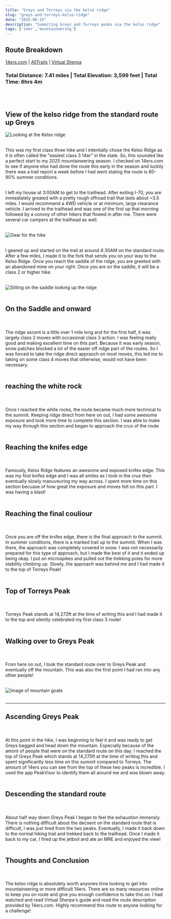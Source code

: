 ```yaml
---
title: "Greys and Torreys via the kelso ridge"
slug: "greys-and-torreys-kelso-ridge"
date: "2025-06-25"
description: "Summiting Greys and Torreys peaks via the kelso ridge"
tags: ['14er','mountaineering']
---
```

##  **Route Breakdown**
[14ers.com](https://www.14ers.com/route.php?route=torr4)  |  [AllTrails](https://www.14ers.com/route.php?route=torr4)  |  [Virtual Sherpa](https://www.14ers.com/route.php?route=torr4)

### Total Distance: 7.41 miles  |  Total Elevation: 3,599 feet  |  Total Time: 6hrs 4m  

<br></br>

## **View of the kelso ridge from the standard route up Greys**
![Looking at the Kelso ridge]( /images/mountaineering/greys-and-torreys-kelso-ridge/kelso-ridge-from-standard-route-going-down-greys.jpg )
<br></br>

This was my first class three hike and I intentially chose the Kelso Ridge as it is often called the "easiest class 3 14er" in the state. So, this sounded like a perfect start to my 2025 mountaineering season.
I checked on 14ers.com to see if anyone else had done the route this early in the season and luckily there was a trail report a week before I had went stating the route is 80-90% summer conditions.
<br></br>

I left my house at 3:00AM to get to the trailhead. After exiting I-70, you are immediately greated with a pretty rough offroad trail that lasts about ~3.5 miles. I would recommend a 4WD vehicle or at minimum, large clearance vehicle.
I arrived to the trailhead and was one of the first up that morning followed by a convoy of other hikers that flowed in after me. There were several car campers at the trailhead as well. 
<br></br>

![Gear for the hike]( /images/mountaineering/greys-and-torreys-kelso-ridge/gear.jpg )
<br></br>

I geared up and started on the trail at around 4:30AM on the standard route. After a few miles, I made it to the fork that sends you on your way to the Kelso Ridge.
Once you reach the saddle of the ridge, you are greeted with an abandoned mine on your right. Once you are on the saddle, it will be a class 2 or higher hike.
<br></br>

![Sitting on the saddle looking up the ridge]( /images/mountaineering/greys-and-torreys-kelso-ridge/looking-up-at-the-ridge.jpg )
<br></br>

## **On the Saddle and onward**
<br></br>
The ridge ascent is a little over 1 mile long and for the first half, it was largely class 2 moves with occasional class 3 action. I was feeling really good and making excellent time on this part. 
Because it was early season, snow patches blocked a lot of the easier off ridge part of the routes. So I was forced to take the ridge direct appraoch on most moves, this led me to taking on some class 4 moves that otherwise, would not have been necessary. 
<br></br>

## **reaching the white rock**
<br></br>
Once I reached the white rocks, the route became much more technical to the summit. Keeping ridge direct from here on out, I had some awesome exposure and took more time to complete this section.
I was able to make my way through this section and began to approach the crux of the route
<br></br> 

## **Reaching the knifes edge**
<br></br>
Famously, Kelso Ridge features an awesome and exposed knifes edge. This was my first knifes edge and I was all smiles as I took in the crux then eventually slowly manuveuring my way across. 
I spent more time on this section becuase of how great the exposure and moves felt on this part. I was having a blast!
<br></br> 

## **Reaching the final couliour**
<br></br>
Once you are off the knifes edge, there is the final approach to the summit. In summer conditions, there is a marked trail up to the summit. When I was there, the approach was completely covered in snow. 
I was not necessarily prepared for this type of approach, but I made the best of it and it ended up being okay. I put on microspikes and pulled out the trekking poles for more stability climbing up. 
Slowly, the approach was behind me and I had made it to the top of Torreys Peak!
<br></br>

## **Top of Torreys Peak**
<br></br>
Torreys Peak stands at 14,272ft at the time of writing this and I had made it to the top and silently celebrated my first class 3 route!
<br></br>

## **Walking over to Greys Peak**
<br></br>
From here on out, I took the standard route over to Greys Peak and eventually off the mountain. This was also the first point I had ran into any other people! 
<br></br>

![Image of mountain goats]( )
<br></br>

---

## **Ascending Greys Peak**
<br></br>
At this point in the hike, I was beginning to feel it and was ready to get Greys bagged and head down the mountain. Especially because of the amont of people that were on the standard route on this day.
I reached the top of Greys Peak which stands at 14,275ft at the time of writing this and spent significantly less time on this summit compared to Torreys. The amount of 14ers you can see from the top of these two peaks is incredible. I used the app PeakVisor to identify them all around me and was blown away. 
<br></br>

## **Descending the standard route**
<br></br>
About half way down Greys Peak I began to feel the exhaustion immensly. There is nothing difficult about the decsent on the standard route that is difficult, I was just tired from the two peaks. Eventually, I made it back down to the normal hiking trail and trekked back to the trailhead. Once I made it back to my car, I fired up the jetboil and ate an MRE and enjoyed the view!
<br></br>

## **Thoughts and Conclusion**
<br></br>
The kelso ridge is absolulety worth anyones time looking to get into mountaineering or more difficult 14ers. There are so many resources online to keep you on route and give you enough confidence to take this on. I had watched and read Virtual Sherpa's guide and read the route description provided by 14ers.com. Highly recommend this route to anyone looking for a challenge!
<br></br>


